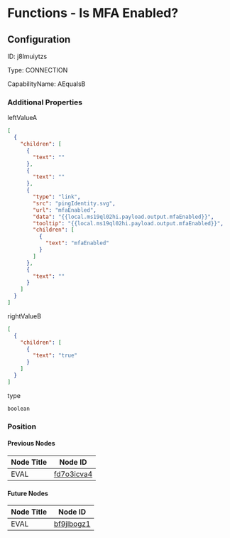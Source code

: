 # Functions - Is MFA Enabled?
## Configuration
ID:  j8lmuiytzs

Type: CONNECTION 

CapabilityName: AEqualsB






### Additional Properties
leftValueA
```json 
[
  {
    "children": [
      {
        "text": ""
      },
      {
        "text": ""
      },
      {
        "type": "link",
        "src": "pingIdentity.svg",
        "url": "mfaEnabled",
        "data": "{{local.ms19ql02hi.payload.output.mfaEnabled}}",
        "tooltip": "{{local.ms19ql02hi.payload.output.mfaEnabled}}",
        "children": [
          {
            "text": "mfaEnabled"
          }
        ]
      },
      {
        "text": ""
      }
    ]
  }
]
```


rightValueB
```json 
[
  {
    "children": [
      {
        "text": "true"
      }
    ]
  }
]
```


type
```string 
boolean
```





### Position

#### Previous Nodes
| Node Title | Node ID |
| :------------- | ------------ |
| EVAL | [fd7o3icva4](./fd7o3icva4.md) | 
 
 #### Future Nodes
| Node Title | Node ID |
| :------------- | ------------ |
| EVAL |[bf9jlbogz1](./bf9jlbogz1.md) | 